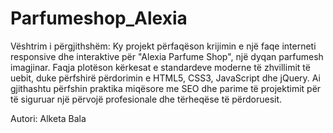 # Parfumeshop_Alexia

Vështrim i përgjithshëm: Ky projekt përfaqëson krijimin e një faqe interneti responsive dhe interaktive për "Alexia Parfume Shop", një dyqan parfumesh imagjinar. Faqja plotëson kërkesat e standardeve moderne të zhvillimit të uebit, duke përfshirë përdorimin e HTML5, CSS3, JavaScript dhe jQuery. Ai gjithashtu përfshin praktika miqësore me SEO dhe parime të projektimit për të siguruar një përvojë profesionale dhe tërheqëse të përdoruesit.

Autori: Alketa Bala
